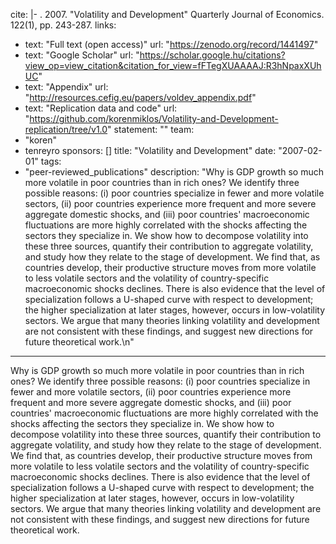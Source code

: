 cite: |-
  . 2007. "Volatility and Development" Quarterly Journal of Economics. 122(1), pp. 243-287.
links:
  - text: "Full text (open access)"
    url: "https://zenodo.org/record/1441497"
  - text: "Google Scholar"
    url: "https://scholar.google.hu/citations?view_op=view_citation&citation_for_view=fFTegXUAAAAJ:R3hNpaxXUhUC"
  - text: "Appendix"
    url: "http://resources.cefig.eu/papers/voldev_appendix.pdf"
  - text: "Replication data and code"
    url: "https://github.com/korenmiklos/Volatility-and-Development-replication/tree/v1.0"
statement: ""
team:
  - "koren"
  - tenreyro
sponsors: []
title: "Volatility and Development"
date: "2007-02-01"
tags:
  - "peer-reviewed_publications"
description: "Why is GDP growth so much more volatile in poor countries than in rich ones? We identify three possible reasons: (i) poor countries specialize in fewer and more volatile sectors, (ii) poor countries experience more frequent and more severe aggregate domestic shocks, and (iii) poor countries&#39; macroeconomic fluctuations are more highly correlated with the shocks affecting the sectors they specialize in. We show how to decompose volatility into these three sources, quantify their contribution to aggregate volatility, and study how they relate to the stage of development. We find that, as countries develop, their productive structure moves from more volatile to less volatile sectors and the volatility of country-specific macroeconomic shocks declines. There is also evidence that the level of specialization follows a U-shaped curve with respect to development; the higher specialization at later stages, however, occurs in low-volatility sectors. We argue that many theories linking volatility and development are not consistent with these findings, and suggest new directions for future theoretical work.\n"

---

Why is GDP growth so much more volatile in poor countries than in rich ones? We identify three possible reasons: (i) poor countries specialize in fewer and more volatile sectors, (ii) poor countries experience more frequent and more severe aggregate domestic shocks, and (iii) poor countries&#39; macroeconomic fluctuations are more highly correlated with the shocks affecting the sectors they specialize in. We show how to decompose volatility into these three sources, quantify their contribution to aggregate volatility, and study how they relate to the stage of development. We find that, as countries develop, their productive structure moves from more volatile to less volatile sectors and the volatility of country-specific macroeconomic shocks declines. There is also evidence that the level of specialization follows a U-shaped curve with respect to development; the higher specialization at later stages, however, occurs in low-volatility sectors. We argue that many theories linking volatility and development are not consistent with these findings, and suggest new directions for future theoretical work.

